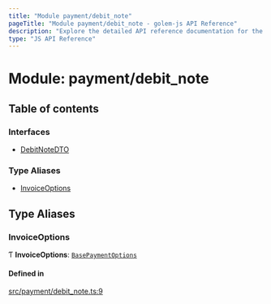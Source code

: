 ```yaml
---
title: "Module payment/debit_note"
pageTitle: "Module payment/debit_note - golem-js API Reference"
description: "Explore the detailed API reference documentation for the Module payment/debit_note within the golem-js SDK for the Golem Network."
type: "JS API Reference"
---
```

# Module: payment/debit\_note

## Table of contents

### Interfaces

- [DebitNoteDTO](../interfaces/payment_debit_note.DebitNoteDTO)

### Type Aliases

- [InvoiceOptions](payment_debit_note#invoiceoptions)

## Type Aliases

### InvoiceOptions

Ƭ **InvoiceOptions**: [`BasePaymentOptions`](../interfaces/payment_config.BasePaymentOptions)

#### Defined in

[src/payment/debit_note.ts:9](https://github.com/golemfactory/golem-js/blob/9137662/src/payment/debit_note.ts#L9)
